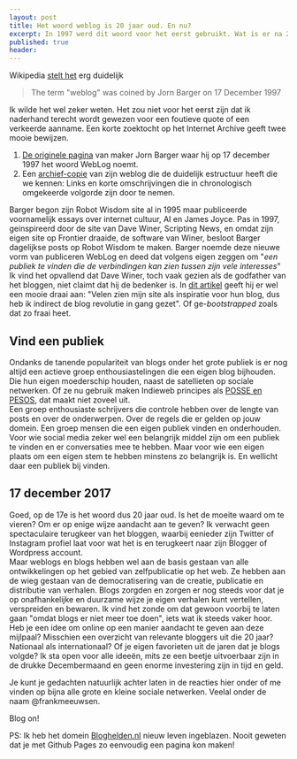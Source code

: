 ```yaml
---
layout: post
title: Het woord weblog is 20 jaar oud. En nu?
excerpt: In 1997 werd dit woord voor het eerst gebruikt. Wat is er na 20 jaar nog van over?
published: true
header: 
---
```


Wikipedia [stelt het][1] erg duidelijk

> The term "weblog" was coined by Jorn Barger on 17 December 1997

Ik wilde het wel zeker weten. Het zou niet voor het eerst zijn dat ik naderhand terecht wordt gewezen voor een foutieve quote of een verkeerde aanname. Een korte zoektocht op het Internet Archive geeft twee mooie bewijzen.

1. [De originele pagina][2] van maker Jorn Barger waar hij op 17 december 1997 het woord WebLog noemt. 
2. Een [archief-copie][3] van zijn weblog die de duidelijk estructuur heeft die we kennen: Links en korte omschrijvingen die in chronologisch omgekeerde volgorde zijn door te nemen.

Barger begon zijn Robot Wisdom site al in 1995 maar publiceerde voornamelijk essays over internet cultuur, AI en James Joyce. Pas in 1997, geinspireerd door de site van Dave Winer, Scripting News, en omdat zijn eigen site op Frontier draaide, de software van Winer, besloot Barger dagelijkse posts op Robot Wisdom te maken. Barger noemde deze nieuwe vorm van publiceren WebLog  en deed dat volgens eigen zeggen om "*een publiek te vinden die de verbindingen kan zien tussen zijn vele interesses*"
Ik vind het opvallend dat Dave Winer, toch vaak gezien als de godfather van het bloggen, niet claimt dat hij de bedenker is. In [dit artikel][4] geeft hij er wel een mooie draai aan: "Velen zien mijn site als inspiratie voor hun blog, dus heb ik indirect de blog revolutie in gang gezet". Of ge-_bootstrapped_ zoals dat zo fraai heet.

## Vind een publiek
Ondanks de tanende populariteit van blogs onder het grote publiek is er nog altijd een actieve groep enthousiastelingen die een eigen blog bijhouden. Die hun eigen moederschip houden, naast de satellieten op sociale netwerken. Of ze nu gebruik maken Indieweb principes als [POSSE en PESOS][5], dat maakt niet zoveel uit.   
Een groep enthousiaste schrijvers die controle hebben over de lengte van posts en over de onderwerpen. Over de regels die er gelden op jouw domein. Een groep mensen die een eigen publiek vinden en onderhouden. Voor wie social media zeker wel een belangrijk middel zijn om een publiek te vinden en er conversaties mee te hebben. Maar voor wie een eigen plaats om een eigen stem te hebben minstens zo belangrijk is. En wellicht daar een publiek bij vinden. 

## 17 december 2017
Goed, op de 17e is het woord dus 20 jaar oud. Is het de moeite waard om te vieren? Om er op enige wijze aandacht aan te geven? Ik verwacht geen spectaculaire terugkeer van het bloggen, waarbij eenieder zijn Twitter of Instagram profiel laat voor wat het is en terugkeert naar zijn Blogger of Wordpress account.   
Maar weblogs en blogs hebben wel aan de basis gestaan van alle ontwikkelingen op het gebied van zelfpublicatie op het web. Ze hebben aan de wieg gestaan van de democratisering van de creatie, publicatie en distributie van verhalen. 
Blogs zorgden en zorgen er nog steeds voor dat je op onafhankelijke en duurzame wijze je eigen verhalen kunt vertellen, verspreiden en bewaren. Ik vind het zonde om dat gewoon voorbij te laten gaan "omdat blogs er niet meer toe doen", iets wat ik steeds vaker hoor.   
Heb je een idee om online op een manier aandacht te geven aan deze mijlpaal? Misschien een overzicht van relevante bloggers uit die 20 jaar? Nationaal als internationaal? Of je eigen favorieten uit de jaren dat je blogs volgde? Ik sta open voor alle ideeën, mits ze een beetje uitvoerbaar zijn in de drukke Decembermaand en geen enorme investering zijn in tijd en geld.  

Je kunt je gedachten natuurlijk achter laten in de reacties hier onder of me vinden op bijna alle grote en kleine sociale netwerken. Veelal onder de naam @frankmeeuwsen.

Blog on!

PS: Ik heb het domein [Bloghelden.nl][6] nieuw leven ingeblazen. Nooit geweten dat je met Github Pages zo eenvoudig een pagina kon maken!


[1]:	https://en.wikipedia.org/wiki/Blog#History
[2]:	https://web.archive.org/web/20000817183613/http://www.robotwisdom.com/jorn/internet.html
[3]:	https://web.archive.org/web/19991128034650/http://robotwisdom.com:80/log1997m12.html
[4]:	https://web.archive.org/web/20070325212554/http://www.scripting.com/stories/2007/03/20/theBlogBootstrap.html
[5]:	/POSSE-en-PESOS/
[6]:	Bloghelden.nl
